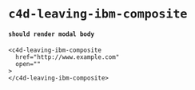 # `c4d-leaving-ibm-composite`

#### `should render modal body`

```
<c4d-leaving-ibm-composite
  href="http://www.example.com"
  open=""
>
</c4d-leaving-ibm-composite>

```


